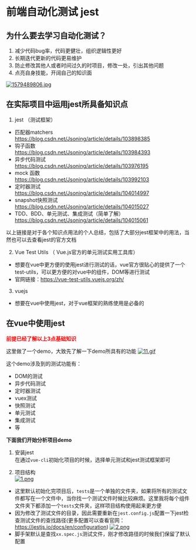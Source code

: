# 前端自动化测试 jest

## 为什么要去学习自动化测试？
1. 减少代码bug率，代码更健壮，组织逻辑性更好
2. 长期迭代更新的代码更易维护
3. 防止修改其他人或者时间过久的时项目，修改一处，引出其他问题
4. 点亮自身技能，开阔自己的知识面

[![1579489806.jpg](https://i.postimg.cc/K8mzY4bc/1579489806.jpg)](https://postimg.cc/ykrBQ1W2)

## 在实际项目中运用jest所具备知识点
1. jest （测试框架）
* 匹配器matchers  
https://blog.csdn.net/Jsoning/article/details/103898385
* 钩子函数  
https://blog.csdn.net/Jsoning/article/details/103984393
* 异步代码测试  
https://blog.csdn.net/Jsoning/article/details/103976195
* mock 函数  
https://blog.csdn.net/Jsoning/article/details/103992103
* 定时器测试  
https://blog.csdn.net/Jsoning/article/details/104014997
* snapshot快照测试  
https://blog.csdn.net/Jsoning/article/details/104015027
* TDD、BDD、单元测试、集成测试（简单了解）  
https://blog.csdn.net/Jsoning/article/details/104015061

以上链接是对于各个知识点用法的个人总结，包括了大部分jest框架中的用法，当然也可以去查看jest的官方文档

2. Vue Test Utils （ Vue.js官方的单元测试实用工具库）
* 想要在vue中更方便的使用jest进行测试的话，vue官方很贴心的提供了一个test-utils，可以更方便的对vue中的组件，DOM等进行测试
* 官网链接：https://vue-test-utils.vuejs.org/zh/

3. vuejs
* 想要在vue中使用jest，对于vue框架的熟练使用是必备的


## 在vue中使用jest

**<font color=red>前提已经了解以上3点基础知识</font>**  

这里做了一个demo，大致先了解一下demo所具有的功能
[![11.gif](https://i.postimg.cc/DzDmDmwG/11.gif)](https://postimg.cc/wtX6RqJx)

这个demo涉及到的测试功能有：
* DOM的测试
* 异步代码测试
* 定时器测试
* vuex测试
* 快照测试
* 单元测试
* 集成测试
* 等

**下面我们开始分析项目demo**  
1. 安装jest  
在通过`vue-cli`初始化项目的时候，选择单元测试和jest测试框架即可

2. 项目结构  
[![1.png](https://i.postimg.cc/SKrXm8pY/1.png)](https://postimg.cc/McnZDnHz)
* 这里默认初始化完项目后，`tests`是一个单独的文件夹，如果将所有的测试文件都写在一个文件中，当你找一个测试文件时候比较麻烦。这里我将每个组件文件夹下都添加一个`tests`文件夹，这样项目结构使用起来更方便
* 因为修改了测试文件的目录，因此需要重新在`jest.config.js`配置一下jest检查测试文件的查找路径(更多配置可以查看官网：https://jestjs.io/docs/en/configuration)
[![2.png](https://i.postimg.cc/hPCvZxq2/2.png)](https://postimg.cc/ppFPpmrj)
* 脚手架默认是查找`xx.spec.js`测试文件，刚才修改路径的时候我们保留了默认配置




